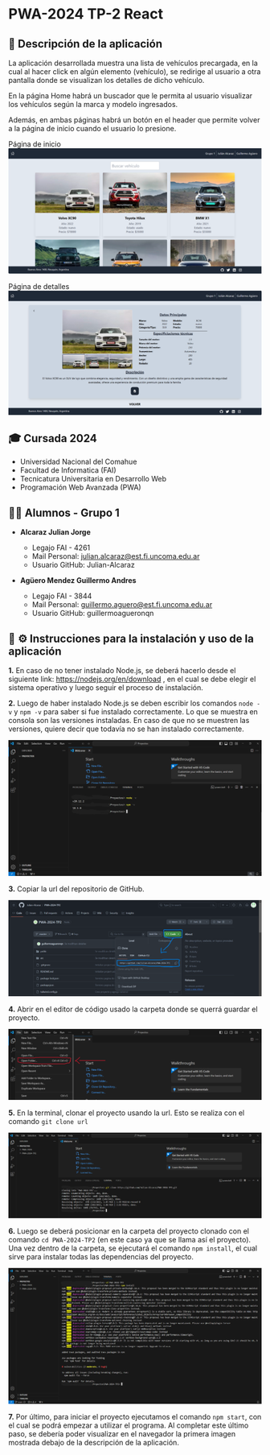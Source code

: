 # PWA-2024 TP-2 React

## :car: Descripción de la aplicación

  La aplicación desarrollada muestra una lista de vehículos precargada, en la cual al hacer click en algún elemento (vehículo),
  se redirige al usuario a otra pantalla donde se visualizan los detalles de dicho vehículo.

  En la página Home habrá un buscador que le permita al usuario visualizar los vehículos según la marca y modelo ingresados.

  Además, en ambas páginas habrá un botón en el header que permite volver a la página de inicio cuando el usuario lo presione.


  Página de inicio
![Página de Inicio](/public/img/appVehiculos1.png)

  Página de detalles
![Paso 2](/public/img/appVehiculos2.png)

## :mortar_board: Cursada 2024

- Universidad Nacional del Comahue
- Facultad de Informatica (FAI)
- Tecnicatura Universitaria en Desarrollo Web
- Programación Web Avanzada (PWA)

## :student: Alumnos - Grupo 1

- **Alcaraz Julian Jorge**

  - Legajo FAI - 4261
  - Mail Personal: julian.alcaraz@est.fi.uncoma.edu.ar
  - Usuario GitHub: Julian-Alcaraz

- **Agüero Mendez Guillermo Andres**

  - Legajo FAI - 3844
  - Mail Personal: guillermo.aguero@est.fi.uncoma.edu.ar
  - Usuario GitHub: guillermoagueronqn

## :wrench: :gear: Instrucciones para la instalación y uso de la aplicación

 **1.** En caso de no tener instalado Node.js, se deberá hacerlo desde el siguiente link: https://nodejs.org/en/download , en el cual
  se debe elegir el sistema operativo y luego seguir el proceso de instalación.

 **2.** Luego de haber instalado Node.js se deben escribir los comandos `node -v` y `npm -v` para saber si fue instalado correctamente. Lo que se muestra en consola son las versiones instaladas. En caso de que no se muestren las versiones, quiere decir que todavía no se han instalado correctamente.

![Paso 2](/public/img/paso2.png)

 **3.** Copiar la url del repositorio de GitHub.

![Paso 3](/public/img/paso3.png)

 **4.** Abrir en el editor de código usado la carpeta donde se querrá guardar el proyecto.

![Paso 4](/public/img/paso4.png)

 **5.** En la terminal, clonar el proyecto usando la url. Esto se realiza con el comando `git clone url`

![Paso 5](/public/img/paso5.png)

 **6.** Luego se deberá posicionar en la carpeta del proyecto clonado con el comando `cd PWA-2024-TP2` (en este caso ya que se llama así el proyecto). Una vez dentro de la carpeta, se ejecutará el comando `npm install`, el cual sirve para instalar todas las dependencias del proyecto.

![Paso 6](/public/img/paso6.png)

 **7.** Por último, para iniciar el proyecto ejecutamos el comando `npm start`, con el cual se podrá empezar a utilizar el programa.
 Al completar este último paso, se debería poder visualizar en el navegador la primera imagen mostrada debajo de la descripción de la 
 aplicación.